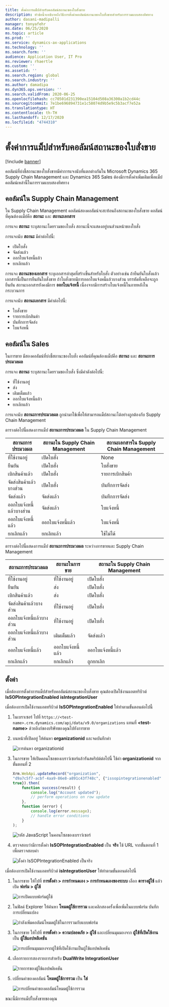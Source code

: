 ```yaml
---
title: ตั้งค่าการแม็ปสำหรับคอลัมน์สถานะของใบสั่งขาย
description: หัวข้อนี้จะอธิบายถึงวิธีการตั้งค่าคอลัมน์สถานะของใบสั่งขายสำหรับการรวมแบบสองทิศทาง
author: dasani-madipalli
manager: tonyafehr
ms.date: 06/25/2020
ms.topic: article
ms.prod: ''
ms.service: dynamics-ax-applications
ms.technology: ''
ms.search.form: ''
audience: Application User, IT Pro
ms.reviewer: rhaertle
ms.custom: ''
ms.assetid: ''
ms.search.region: global
ms.search.industry: ''
ms.author: damadipa
ms.dyn365.ops.version: ''
ms.search.validFrom: 2020-06-25
ms.openlocfilehash: cc70501d231390ea15104d508a36300a1b2cd44c
ms.sourcegitcommit: 7e1be696894731e1c58074d9b5e9c5b3acf7e52a
ms.translationtype: HT
ms.contentlocale: th-TH
ms.lasthandoff: 12/17/2020
ms.locfileid: "4744310"
---
```

# <a name="set-up-the-mapping-for-the-sales-order-status-columns"></a>ตั้งค่าการแม็ปสำหรับคอลัมน์สถานะของใบสั่งขาย

[!include [banner](../../includes/banner.md)]

คอลัมน์ที่บ่งชี้สถานะของใบสั่งขายมีค่าการแจงนับที่แตกต่างกันใน Microsoft Dynamics 365 Supply Chain Management และ Dynamics 365 Sales ต้องมีการตั้งค่าเพิ่มเติมเพื่อแม็ปคอลัมน์เหล่านี้ในการรวมแบบสองทิศทาง

## <a name="columns-in-supply-chain-management"></a>คอลัมน์ใน Supply Chain Management

ใน Supply Chain Management คอลัมน์สองคอลัมน์จะสะท้อนถึงสถานะของใบสั่งขาย คอลัมน์ที่คุณต้องแม็ปคือ **สถานะ** และ **สถานะเอกสาร**

การแจง **สถานะ** ระบุสถานะโดยรวมของใบสั่ง สถานะนี้จะแสดงอยู่บนส่วนหน้าของใบสั่ง

การแจงนับ **สถานะ** มีค่าต่อไปนี้:

- เปิดใบสั่ง
- จัดส่งแล้ว
- ออกใบแจ้งหนี้แล้ว
- ยกเลิกแล้ว

การแจง **สถานะของเอกสาร** ระบุเอกสารล่าสุดที่สร้างขึ้นสำหรับใบสั่ง ตัวอย่างเช่น ถ้ายืนยันใบสั่งแล้ว เอกสารนี้เป็นการยืนยันใบสั่งขาย ถ้าใบสั่งขายมีการออกใบแจ้งหนี้แล้วบางส่วน บรรทัดที่เหลือจะถูกยืนยัน สถานะเอกสารยังคงมีการ **ออกใบแจ้งหนี้** เนื่องจากมีการสร้างใบแจ้งหนี้ในภายหลังในกระบวนการ

การแจงนับ **สถานะเอกสาร** มีค่าต่อไปนี้:

- ใบสั่งขาย
- รายการเบิกสินค้า
- บันทึกการจัดส่ง
- ใบแจ้งหนี้

## <a name="columns-in-sales"></a>คอลัมน์ใน Sales

ในการขาย มีสองคอลัมน์ที่บ่งชี้สถานะของใบสั่ง คอลัมน์ที่คุณต้องแม็ปคือ **สถานะ** และ **สถานะการประมวลผล**

การแจง **สถานะ** ระบุสถานะโดยรวมของใบสั่ง ซึ่งมีค่าดังต่อไปนี้:

- ที่ใช้งานอยู่
- ส่ง
- เติมเต็มแล้ว
- ออกใบแจ้งหนี้แล้ว
- ยกเลิกแล้ว

การแจงนับ **สถานะการประมวลผล** ถูกนำมาใช้เพื่อให้สามารถแม็ปสถานะได้อย่างถูกต้องกับ Supply Chain Management

ตารางต่อไปนี้แสดงการแม็ป **สถานะการประมวลผล** ใน Supply Chain Management

| สถานะการประมวลผล   | สถานะใน Supply Chain Management | สถานะเอกสารใน Supply Chain Management |
|---------------------|-----------------------------------|--------------------------------------------|
| ที่ใช้งานอยู่              | เปิดใบสั่ง                        | None                                       |
| ยืนยัน           | เปิดใบสั่ง                        | ใบสั่งขาย                               |
| เบิกสินค้าแล้ว              | เปิดใบสั่ง                        | รายการเบิกสินค้า                               |
| จัดส่งสินค้าแล้วบางส่วน | เปิดใบสั่ง                        | บันทึกการจัดส่ง                               |
| จัดส่งแล้ว           | จัดส่งแล้ว                         | บันทึกการจัดส่ง                               |
| ออกใบแจ้งหนี้แล้วบางส่วน  | จัดส่งแล้ว                         | ใบแจ้งหนี้                                    |
| ออกใบแจ้งหนี้แล้ว            | ออกใบแจ้งหนี้แล้ว                          | ใบแจ้งหนี้                                    |
| ยกเลิกแล้ว           | ยกเลิกแล้ว                         | ใช้ไม่ได้                             |

ตารางต่อไปนี้แสดงการแม็ป **สถานะการประมวลผล** ระหว่างการขายและ Supply Chain Management

| สถานะการประมวลผล   | สถานะในการขาย | สถานะใน Supply Chain Management |
|---------------------|-----------------|-----------------------------------|
| ที่ใช้งานอยู่              | ที่ใช้งานอยู่          | เปิดใบสั่ง                        |
| ยืนยัน           | ส่ง       | เปิดใบสั่ง                        |
| เบิกสินค้าแล้ว              | ส่ง       | เปิดใบสั่ง                        |
| จัดส่งสินค้าแล้วบางส่วน | ที่ใช้งานอยู่          | เปิดใบสั่ง                        |
| ออกใบแจ้งหนี้แล้วบางส่วน  | ที่ใช้งานอยู่          | เปิดใบสั่ง                        |
| ออกใบแจ้งหนี้แล้วบางส่วน  | เติมเต็มแล้ว       | จัดส่งแล้ว                         |
| ออกใบแจ้งหนี้แล้ว            | ออกใบแจ้งหนี้แล้ว        | ออกใบแจ้งหนี้แล้ว                          |
| ยกเลิกแล้ว           | ยกเลิกแล้ว       | ถูกยกเลิก                         |

## <a name="setup"></a>ตั้งค่า

เมื่อต้องการตั้งค่าการแม็ปสำหรับคอลัมน์สถานะของใบสั่งขาย คุณต้องเปิดใช้งานแอตทริบิวต์ **IsSOPIntegrationEnabled** **isIntegrationUser**

เมื่อต้องการเปิดใช้งานแอตทริบิวต์ **IsSOPIntegrationEnabled** ให้ทำตามขั้นตอนต่อไปนี้

1. ในเบราเซอร์ ไปที่ `https://<test-name>.crm.dynamics.com/api/data/v9.0/organizations` แทนที่ **\<test-name\>** ด้วยลิงก์ของบริษัทของคุณไปยังการขาย
2. บนหน้าที่เปิดอยู่ ให้ค้นหา **organizationid** และจดบันทึกค่า

    ![การค้นหา organizationid](media/sales-map-orgid.png)

3. ในการขาย ให้เปิดคอนโซลของเบราว์เซอร์แล้วรันสคริปต์ต่อไปนี้ ใช้ค่า **organizationid** จากขั้นตอนที่ 2

    ```javascript
    Xrm.WebApi.updateRecord("organization",
    "d9a7c5f7-acbf-4aa9-86e8-a891c43f748c", {"issopintegrationenabled" :
    true}).then(
        function success(result) {
            console.log("Account updated");
            // perform operations on row update
        },
        function (error) {
            console.log(error.message);
            // handle error conditions
        }
    );
    ```

    ![รหัส JavaScript ในคอนโซลของเบราว์เซอร์](media/sales-map-script.png)

4. ตรวจสอบว่ามีการตั้งค่า **IsSOPIntegrationEnabled** เป็น **จริง** ใช้ URL จากขั้นตอนที่ 1 เพื่อตรวจสอบค่า

    ![ตั้งค่า IsSOPIntegrationEnabled เป็นจริง](media/sales-map-integration-enabled.png)

เมื่อต้องการเปิดใช้งานแอตทริบิวต์ **isIntegrationUser** ให้ทำตามขั้นตอนต่อไปนี้

1. ในการขาย ให้ไปที่ **การตั้งค่า \> การกำหนดเอง \> การกำหนดเองของระบบ** เลือก **ตารางผู้ใช้** แล้วเปิด **ฟอร์ม \> ผู้ใช้**

    ![การเปิดแบบฟอร์มผู้ใช้](media/sales-map-user.png)

2. ในฟิลด์ Explorer ให้ค้นหา **โหมดผู้ใช้การรวม** และคลิกสองครั้งเพื่อเพิ่มในแบบฟอร์ม บันทึกการเปลี่ยนแปลง

    ![กำลังเพิ่มคอลัมน์โหมดผู้ใช้ในการรวมกับแบบฟอร์ม](media/sales-map-field-explorer.png)

3. ในการขาย ให้ไปที่ **การตั้งค่า \> ความปลอดภัย \> ผู้ใช้** และเปลี่ยนมุมมองจาก **ผู้ใช้ที่เปิดใช้งาน** เป็น **ผู้ใช้แอปพลิเคชัน**

    ![การเปลี่ยนมุมมองจากผู้ใช้ที่เปิดใช้งานเป็นผู้ใช้แอปพลิเคชัน](media/sales-map-enabled-users.png)

4. เลือกรายการสองรายการสำหรับ **DualWrite IntegrationUser**

    ![รายการของผู้ใช้แอปพลิเคชัน](media/sales-map-user-mode.png)

5. เปลี่ยนค่าของคอลัมน์ **โหมดผู้ใช้การรวม** เป็น **ใช่**

    ![การเปลี่ยนค่าของคอลัมน์โหมดผู้ใช้การรวม](media/sales-map-user-mode-yes.png)

ขณะนี้มีการแม็ปใบสั่งขายของคุณ

